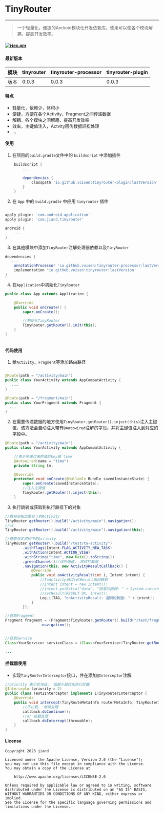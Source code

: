 # TinyRouter
----

> 一个轻量化，便捷的Android模块化开发依赖库，使用可以使各个模块解耦，提高开发效率。


##### [![Hex.pm](https://img.shields.io/hexpm/l/plug.svg)](https://www.apache.org/licenses/LICENSE-2.0)


#### 最新版本
模块| tinyrouter | tinyrouter-processor |tinyrouter-plugin
---|------------|----------------------|---
版本| 0.0.3      | 0.0.3                |0.0.3


#### 特点

- 轻量化，依赖少，体积小
- 便捷，方便在各个Activity、Fragment之间传递数据
- 解耦，各个模块之间解耦，提高开发效率
- 效率，主键值注入，Actvity回传数据轻松处理
- ...

#### 使用

1. 在项目的`build.gradle`文件中的 `buildscript` 中添加插件
   
```groovy
    buildscript {
        ...

        dependencies {
            classpath 'io.github.voisen:tinyrouter-plugin:lastVersion'
        }
    }

````

2. 在 `App` 中的 `build.gradle` 中应用 `tinyrouter` 插件

````groovy

apply plugin: 'com.android.application'
apply plugin: 'com.jiand.tinyrouter'

android {
    ...
}

````

3. 在其他模块中添加`TinyRouter`注解处理器依赖以及`TinyRouter`

````groovy
dependencies {
   ...
    annotationProcessor 'io.github.voisen:tinyrouter-processor:lastVersion'
    implementation 'io.github.voisen:tinyrouter:lastVersion'
}

````

4. 在`Application`中初始化`TinyRouter`

````java
public class App extends Application {

    @Override
    public void onCreate() {
        super.onCreate();

        //初始化TinyRouter
        TinyRouter.getRouter().init(this);
    }
}



````

#### 代码使用

1. 给`Activity`、`Fragment`等添加路由路径

````java

@Route(path = "/activity/main")
public class YourActivity extends AppCompatActivity {
   ...
}

@Route(path = "/fragment/main")
public class YourFragment extends Fragment {
  ...
}

````

2. 在需要传递数据的地方使用`TinyRouter.getRouter().inject(this)`注入主键值，该方法会自动注入带有`@Autowired`注解的字段，并将主键值注入到对应的字段中。

````java
@Route(path = "/activity/main")
public class YourActivity extends AppCompatActivity {

    //表示传递过来的值的key是`time`
    @Autowired(name = "time")
    private String tm;

    @Override
    protected void onCreate(@Nullable Bundle savedInstanceState) {
        super.onCreate(savedInstanceState);
        //注入主键值
        TinyRouter.getRouter().inject(this);
    }

````

3. 执行跳转或获取到执行路径下的对象

````java
//跳转到指定路径下的Activity
TinyRouter.getRouter().build("/activity/main").navigation();
//or
TinyRouter.getRouter().build("/activity/main").navigation(this);

//获取指定路径下的Activity
TinyRouter.getRouter().build("/test/to-activity")
        .withFlags(Intent.FLAG_ACTIVITY_NEW_TASK)
        .withAction(Intent.ACTION_VIEW)
        .withString("time", new Date().toString())
        .greenChannel()//绿色通道， 跳过拦截器
        .navigation(this, new ActivityResultCallback() {
            @Override
            public void onActivityResult(int i, Intent intent) {
                //ToActivity通过setResult返回数据
                //Intent intent = new Intent();
                //intent.putExtra("data", "结束的回调: " + System.currentTimeMillis());
                //setResult(RESULT_OK, intent);
                Log.i(TAG, "onActivityResult: 返回的数据: " + intent);
            }
        });

//获取Fragment
Fragment fragment = (Fragment)TinyRouter.getRouter().build("/test/fragment")
                .navigation();

                
//获取Service
Class<YourService> serviceClass = (Class<YourService>)TinyRouter.getRouter().build("/test/service").navigation();

...


````

#### 拦截器使用

- 实现`TinyRouterInterceptor`接口，并在添加`@Interceptor`注解

````java
//priority 表示优先级， 值越小越优先执行拦截
@Interceptor(priority = 2)
public class Test2Interceptor implements ITinyRouterInterceptor {
    @Override
    public void intercept(TinyRouteMetaInfo routerMetaInfo, TinyRouterInterceptorCallback callback) {
        //不拦截， 继续处理
        callback.doContinue();
        //or 拦截处理
        callback.doInterrupt(throwable);
    }
}

````


#### License

````
Copyright 2023 jiand

Licensed under the Apache License, Version 2.0 (the "License");
you may not use this file except in compliance with the License.
You may obtain a copy of the License at

    http://www.apache.org/licenses/LICENSE-2.0

Unless required by applicable law or agreed to in writing, software distributed under the License is distributed on an "AS IS" BASIS,
WITHOUT WARRANTIES OR CONDITIONS OF ANY KIND, either express or implied.
See the License for the specific language governing permissions and
limitations under the License.

````

